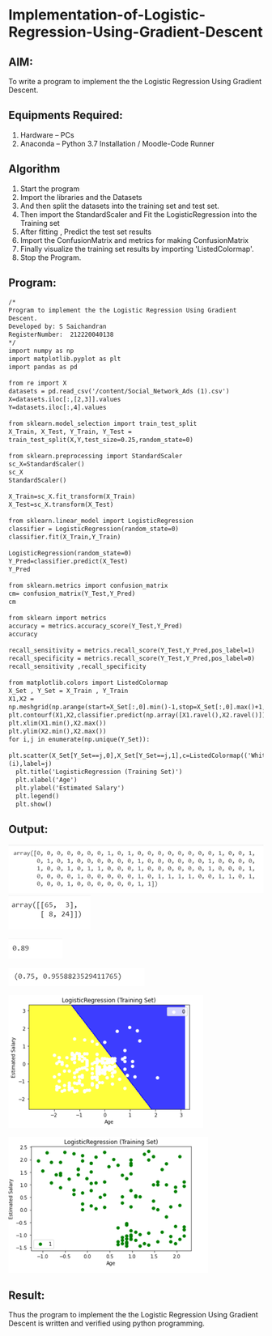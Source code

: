 # Implementation-of-Logistic-Regression-Using-Gradient-Descent

## AIM:
To write a program to implement the the Logistic Regression Using Gradient Descent.

## Equipments Required:
1. Hardware – PCs
2. Anaconda – Python 3.7 Installation / Moodle-Code Runner

## Algorithm
1. Start the program
2. Import the libraries and the Datasets
3. And then split the datasets into the training set and test set.
4. Then import the StandardScaler and Fit the LogisticRegression into the Training set
5. After fitting , Predict the test set results
6. Import the ConfusionMatrix and metrics for making ConfusionMatrix
7. Finally visualize the training set results by importing 'ListedColormap'.
8. Stop the Program.

## Program:
```
/*
Program to implement the the Logistic Regression Using Gradient Descent.
Developed by: S Saichandran
RegisterNumber:  212220040138
*/
import numpy as np
import matplotlib.pyplot as plt
import pandas as pd

from re import X
datasets = pd.read_csv('/content/Social_Network_Ads (1).csv')
X=datasets.iloc[:,[2,3]].values
Y=datasets.iloc[:,4].values

from sklearn.model_selection import train_test_split
X_Train, X_Test, Y_Train, Y_Test = train_test_split(X,Y,test_size=0.25,random_state=0)

from sklearn.preprocessing import StandardScaler
sc_X=StandardScaler()
sc_X
StandardScaler()

X_Train=sc_X.fit_transform(X_Train)
X_Test=sc_X.transform(X_Test)

from sklearn.linear_model import LogisticRegression
classifier = LogisticRegression(random_state=0)
classifier.fit(X_Train,Y_Train)

LogisticRegression(random_state=0)
Y_Pred=classifier.predict(X_Test)
Y_Pred

from sklearn.metrics import confusion_matrix
cm= confusion_matrix(Y_Test,Y_Pred)
cm

from sklearn import metrics
accuracy = metrics.accuracy_score(Y_Test,Y_Pred)
accuracy 

recall_sensitivity = metrics.recall_score(Y_Test,Y_Pred,pos_label=1)
recall_specificity = metrics.recall_score(Y_Test,Y_Pred,pos_label=0)
recall_sensitivity ,recall_specificity

from matplotlib.colors import ListedColormap
X_Set , Y_Set = X_Train , Y_Train
X1,X2 = np.meshgrid(np.arange(start=X_Set[:,0].min()-1,stop=X_Set[:,0].max()+1,step=0.01),np.arange(start=X_Set[:,1].min()-1,stop=X_Set[:,1].max()+1,step=0.01))
plt.contourf(X1,X2,classifier.predict(np.array([X1.ravel(),X2.ravel()]).T).reshape(X1.shape),alpha=076cmap=ListedColormap(('Yellow','Blue')))
plt.xlim(X1.min(),X2.max())
plt.ylim(X2.min(),X2.max())
for i,j in enumerate(np.unique(Y_Set)):
  plt.scatter(X_Set[Y_Set==j,0],X_Set[Y_Set==j,1],c=ListedColormap(('White','green'))(i),label=j)
  plt.title('LogisticRegression (Training Set)')
  plt.xlabel('Age')
  plt.ylabel('Estimated Salary')
  plt.legend()
  plt.show()
```
## Output:
![logistic regression using gradient descent](/predictiong%20the%20test%20set%20results.PNG)
![logistic regression using gradient descent](/Making%20the%20confusion%20matrix.PNG)

![logistic regression using gradient descent](/accuracy.PNG)


![logistic regression using gradient descent](/recall.PNG)

![logistic regression using gradient descent](/output%201.PNG)

![logistic regression using gradient descent](/output%202.PNG)


## Result:
Thus the program to implement the the Logistic Regression Using Gradient Descent is written and verified using python programming.


